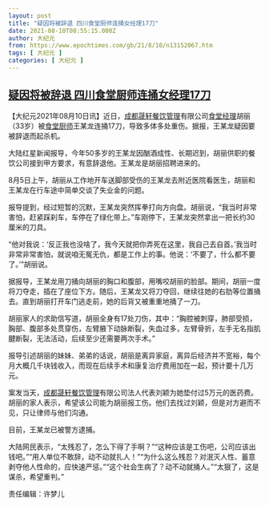 ```yaml
---
layout: post
title: "疑因将被辞退 四川食堂厨师连捅女经理17刀"
date: 2021-08-10T08:55:15.000Z
author: 大纪元
from: https://www.epochtimes.com/gb/21/8/10/n13152067.htm
tags: [ 大纪元 ]
categories: [ 大纪元 ]
---
```

<!--1628585715000-->
[疑因将被辞退 四川食堂厨师连捅女经理17刀](https://www.epochtimes.com/gb/21/8/10/n13152067.htm)
------

<div>
<p>【大纪元2021年08月10日讯】近日，<a href="https://www.epochtimes.com/gb/tag/%E6%88%90%E9%83%BD%E6%99%9F%E8%BD%A9%E9%A4%90%E9%A5%AE%E7%AE%A1%E7%90%86.html">成都晟轩餐饮管理</a>有限公司<a href="https://www.epochtimes.com/gb/tag/%E9%A3%9F%E5%A0%82%E7%BB%8F%E7%90%86.html">食堂经理</a>胡丽（33岁）被<a href="https://www.epochtimes.com/gb/tag/%E9%A3%9F%E5%A0%82%E5%8E%A8%E5%B8%88.html">食堂厨师</a>王某龙连捅17刀，导致多体多处重伤。据报，王某龙疑因要被辞退而起杀机。</p><p>大陆红星新闻报导，今年50多岁的王某龙因酗酒成性、长期迟到，胡丽供职的餐饮公司接到甲方要求，有意辞退他。王某龙是胡丽招聘进来的。</p><p>8月5日上午，胡丽从工作地开车送脚部受伤的王某龙去附近医院看医生，胡丽和王某龙在行车途中简单交谈了失业金的问题。</p><p>报导提到，经过短暂的沉默，王某龙突然挥拳打向方向盘。胡丽说，“我当时非常害怕，赶紧踩刹车，车停在了绿化带上。”车刚停下，王某龙突然拿出一把长约30厘米的刀具。</p><p>“他对我说：‘反正我也没啥了，我今天就把你弄死在这里，我自己去自首。’我当时非常非常害怕，就说咱无冤无仇，都是工作上的事。他说：‘不要了，什么都不要了。’”胡丽说。</p><p>据报导，王某龙用刀捅向胡丽的胸口和腹部，用嘴咬胡丽的脸部。期间，胡丽一度将刀夺走，插在了座位下方。随后，王某龙又将刀夺回，继续往她的右肋等位置捅去。直到胡丽打开车门逃走前，她的后背又被重重地捅了一刀。</p><p>胡丽家人的求助信写道，胡丽全身有17处刀伤，其中：“胸腔被刺穿，肺部受损，胸部、腹部多处贯穿伤，左臂腋下动脉断裂，失血过多，左臂骨折，左手无名指肌腱断裂，无法活动，后续至少还需要两次手术。”</p><p>报导引述胡丽的妹妹、弟弟的话说，胡丽是离异家庭，离异后经济并不宽裕，每个月大概几千块钱收入，而现在后续手术和康复治疗费用加在一起，预计要十几万元。</p><p>案发当天，<a href="https://www.epochtimes.com/gb/tag/%E6%88%90%E9%83%BD%E6%99%9F%E8%BD%A9%E9%A4%90%E9%A5%AE%E7%AE%A1%E7%90%86.html">成都晟轩餐饮管理</a>有限公司法人代表刘颖为她垫付过5万元的医药费。胡丽的家人表示，希望该公司能为胡丽报工伤。他们去找过刘颖，但是对方避而不见，只让律师与他们沟通。</p><p>目前，王某龙已被警方逮捕。</p><p>大陆网民表示，“太残忍了，怎么下得了手啊？”“这种应该是工伤吧，公司应该出钱吧。”“用人单位不敢辞，动不动就扎人！”“为什么这么残忍？对泯灭人性、蓄意剥夺他人性命的，应快速严惩。”“这个社会生病了？动不动就捅人。”“太狠了，这是谋杀，希望重判。”</p><p>责任编辑：许梦儿</p>
</div>
